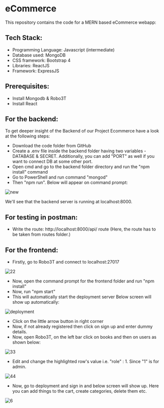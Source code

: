 # eCommerce
 This repository contains the code for a MERN based eCommerce webapp:
 
 ## Tech Stack:
 - Programming Language: Javascript (intermediate)
 - Database used: MongoDB
 - CSS framework: Bootstrap 4
 - Libraries: ReactJS
 - Framework: ExpressJS

 
## Prerequisites:
- Install Mongodb & Robo3T
- Install React

## For the backend:
To get deeper insight of the Backend of our Project Ecommerce have a look at the following steps:
- Download the code folder from GitHub
- Create a .env file inside the backend folder having two variables - DATABASE & SECRET. Additionally, you can add "PORT" as well if you want to connect DB at some other port.
- Open cmd and go to the backend folder directory and run the "npm install" command
- Go to PowerShell and run command "mongod"
- Then "npm run".
Below will appear on command prompt:

![new](https://user-images.githubusercontent.com/61888364/106320543-08145280-6299-11eb-8034-bf1c99a7b0d0.png)

We'll see that the backend server is running at localhost:8000.
## For testing in postman:
- Write the route: http://localhost:8000/api/ route (Here, the route has to be taken from routes folder.)

## For the frontend:
- Firstly, go to Robo3T and connect to localhost:27017

![22](https://user-images.githubusercontent.com/61888364/106319849-14e47680-6298-11eb-9ba5-7ba9193595fd.jpeg)

- Now, open the command prompt for the frontend folder and run "npm install"
- Now, run "npm start"
- This will automatically start the deployment server
Below screen will show up automatically:

![deployment](https://user-images.githubusercontent.com/61888364/106319599-b0291c00-6297-11eb-962c-1a0d900d1e53.jpeg)

- Click on the little arrow button in right corner 
- Now, if not already registered then click on sign up and enter dummy details.
- Now, open Robo3T, on the left bar click on books and then on users as shown below:

![33](https://user-images.githubusercontent.com/61888364/106320014-48270580-6298-11eb-8703-401493cfa4a2.jpeg)

- Edit and change the highlighted row's value i.e. "role" : 1. Since "1" is for admin.

![44](https://user-images.githubusercontent.com/61888364/106320117-6c82e200-6298-11eb-8291-5d150bbc37c8.jpeg)

- Now, go to deployment and sign in and below screen will show up. Here you can add things to the cart, create categories, delete them etc.

![6](https://user-images.githubusercontent.com/61888364/106320225-963c0900-6298-11eb-86d3-d969b339ab7d.jpeg)
